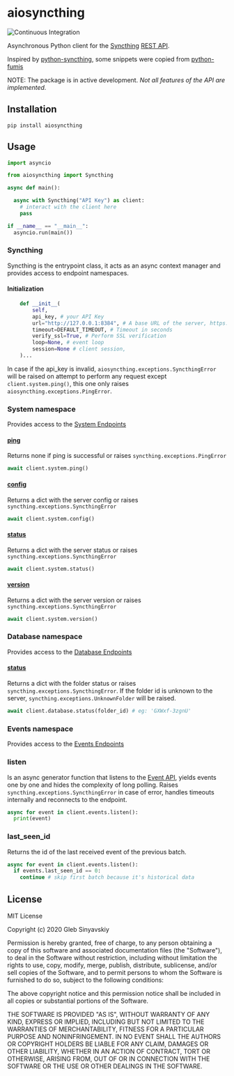 # aiosyncthing

![Continuous Integration](https://github.com/zhulik/aiosyncthing/workflows/Continuous%20Integration/badge.svg?branch=master)

Asynchronous Python client for the [Syncthing](https://syncthing.net/) [REST API](https://docs.syncthing.net/dev/rest.html).

Inspired by [python-syncthing](https://github.com/blakev/python-syncthing),
some snippets were copied from [python-fumis](https://github.com/frenck/python-fumis)

NOTE: The package is in active development. *Not all features of the API are implemented.*

## Installation

`pip install aiosyncthing`

## Usage

```python
import asyncio

from aiosyncthing import Syncthing

async def main():

  async with Syncthing("API Key") as client:
    # interact with the client here
    pass

if __name__ == "__main__":
  asyncio.run(main())
```

### Syncthing

Syncthing is the entrypoint class, it acts as an async context manager and provides access to endpoint namespaces.

#### Initialization

```python
    def __init__(
        self,
        api_key, # your API Key
        url="http://127.0.0.1:8384", # A base URL of the server, https://syncthing.example.com:443/something is also possible
        timeout=DEFAULT_TIMEOUT, # Timeout in seconds
        verify_ssl=True, # Perform SSL verification
        loop=None, # event loop
        session=None # client session,
    )...
```

In case if the api_key is invalid, `aiosyncthing.exceptions.SyncthingError` will be raised on attempt to perform any request except `client.system.ping()`, this one only raises `aiosyncthing.exceptions.PingError`.

### System namespace

Provides access to the [System Endpoints](https://docs.syncthing.net/dev/rest.html#system-endpoints)

#### [ping](https://docs.syncthing.net/rest/system-ping-get.html)
Returns none if ping is successful or raises `syncthing.exceptions.PingError`

```python
await client.system.ping()
```

#### [config](https://docs.syncthing.net/rest/system-config-get.html)
Returns a dict with the server config or raises `syncthing.exceptions.SyncthingError`

```python
await client.system.config()
```

#### [status](https://docs.syncthing.net/rest/system-status-get.html)
Returns a dict with the server status or raises `syncthing.exceptions.SyncthingError`

```python
await client.system.status()
```

#### [version](https://docs.syncthing.net/rest/system-version-get.html)
Returns a dict with the server version or raises `syncthing.exceptions.SyncthingError`

```python
await client.system.version()
```

### Database namespace
Provides access to the [Database Endpoints](https://docs.syncthing.net/dev/rest.html#database-endpoints)

#### [status](https://docs.syncthing.net/rest/db-status-get.html)
Returns a dict with the folder status or raises `syncthing.exceptions.SyncthingError`. If the folder id is unknown to
the server, `syncthing.exceptions.UnknownFolder` will be raised.

```python
await client.database.status(folder_id) # eg: 'GXWxf-3zgnU'
```

### Events namespace
Provides access to the [Events Endpoints](https://docs.syncthing.net/dev/rest.html#event-endpoints)

### listen
Is an async generator function that listens to the [Event API](https://docs.syncthing.net/dev/events.html), yields events one by one and hides the complexity of long polling.
Raises `syncthing.exceptions.SyncthingError` in case of error, handles timeouts internally and reconnects to the
endpoint.


```python
async for event in client.events.listen():
  print(event)
```

### last_seen_id
Returns the id of the last received event of the previous batch.

```python
async for event in client.events.listen():
  if events.last_seen_id == 0:
    continue # skip first batch because it's historical data
```

## License

MIT License

Copyright (c) 2020 Gleb Sinyavskiy

Permission is hereby granted, free of charge, to any person obtaining a copy
of this software and associated documentation files (the "Software"), to deal
in the Software without restriction, including without limitation the rights
to use, copy, modify, merge, publish, distribute, sublicense, and/or sell
copies of the Software, and to permit persons to whom the Software is
furnished to do so, subject to the following conditions:

The above copyright notice and this permission notice shall be included in all
copies or substantial portions of the Software.

THE SOFTWARE IS PROVIDED "AS IS", WITHOUT WARRANTY OF ANY KIND, EXPRESS OR
IMPLIED, INCLUDING BUT NOT LIMITED TO THE WARRANTIES OF MERCHANTABILITY,
FITNESS FOR A PARTICULAR PURPOSE AND NONINFRINGEMENT. IN NO EVENT SHALL THE
AUTHORS OR COPYRIGHT HOLDERS BE LIABLE FOR ANY CLAIM, DAMAGES OR OTHER
LIABILITY, WHETHER IN AN ACTION OF CONTRACT, TORT OR OTHERWISE, ARISING FROM,
OUT OF OR IN CONNECTION WITH THE SOFTWARE OR THE USE OR OTHER DEALINGS IN THE
SOFTWARE.
